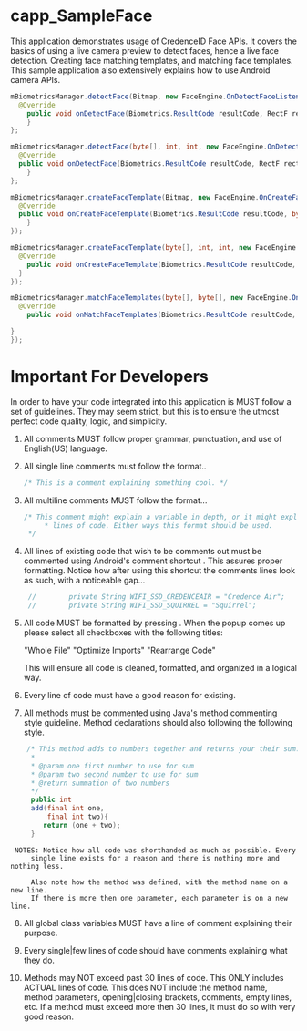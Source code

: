 # capp_SampleFace

This application demonstrates usage of CredenceID Face APIs. It covers the basics of using a live camera
preview to detect faces, hence a live face detection. Creating face matching templates, and matching face
templates. This sample application also extensively explains how to use Android camera APIs.


```java
mBiometricsManager.detectFace(Bitmap, new FaceEngine.OnDetectFaceListener() {
  @Override
	public void onDetectFace(Biometrics.ResultCode resultCode, RectF rectF) {
	}
};

mBiometricsManager.detectFace(byte[], int, int, new FaceEngine.OnDetectFaceListener() {
  @Override
  public void onDetectFace(Biometrics.ResultCode resultCode, RectF rectF) {
	}
};

mBiometricsManager.createFaceTemplate(Bitmap, new FaceEngine.OnCreateFaceTemplateListener() {
  @Override
  public void onCreateFaceTemplate(Biometrics.ResultCode resultCode, byte[] bytes) {
	}
});

mBiometricsManager.createFaceTemplate(byte[], int, int, new FaceEngine.OnCreateFaceTemplateListener() {
  @Override
	public void onCreateFaceTemplate(Biometrics.ResultCode resultCode, byte[] bytes) {
  }
});

mBiometricsManager.matchFaceTemplates(byte[], byte[], new FaceEngine.OnMatchFaceTemplatesListener() {
  @Override
	public void onMatchFaceTemplates(Biometrics.ResultCode resultCode, int i) {

}
});
```

# Important For Developers
In order to have your code integrated into this application is MUST follow a set
of guidelines. They may seem strict, but this is to ensure the utmost perfect 
code quality, logic, and simplicity.

1.  All comments MUST follow proper grammar, punctuation, and use of English(US)
		language.

2.  All single line comments must follow the format..
    ```java
    /* This is a comment explaining something cool. */
    ```

3.  All multiline comments MUST follow the format...
    ```java
    /* This comment might explain a variable in depth, or it might explain a few
		 * lines of code. Either ways this format should be used.
     */
     ```

4.  All lines of existing code that wish to be comments out must be commented 
		using Android's comment shortcut <Ctrl-/>. This assures proper formatting. 
		Notice how after using this shortcut the comments lines look as such, with a
		noticeable gap...
    ```java
     //        private String WIFI_SSD_CREDENCEAIR = "Credence Air";
     //        private String WIFI_SSD_SQUIRREL = "Squirrel";
     ```

5.  All code MUST be formatted by pressing <Shift-Ctrl-Alt-l>. When the popup
		comes up please select all checkboxes with the following titles:

    "Whole File"
    "Optimize Imports"
    "Rearrange Code"

    This will ensure all code is cleaned, formatted, and organized in a logical
		way.

6.  Every line of code must have a good reason for existing.

7.  All methods must be commented using Java's method commenting style 
		guideline. Method declarations should also following the
		following style.
```java
    /* This method adds to numbers together and returns your their sum.
     *
     * @param one first number to use for sum
     * @param two second number to use for sum
     * @return summation of two numbers
     */
     public int
     add(final int one,
     	 final int two){
        return (one + two);
     }
 ```

     NOTES: Notice how all code was shorthanded as much as possible. Every 
		 single line exists for a reason and there is nothing more and nothing less.
		 
		 Also note how the method was defined, with the method name on a new line.
		 If there is more then one parameter, each parameter is on a new line.

8.  All global class variables MUST have a line of comment explaining their
		purpose.

9.  Every single|few lines of code should have comments explaining what they do.

10. Methods may NOT exceed past 30 lines of code. This ONLY includes ACTUAL
		lines of code. This does NOT include the method name, method parameters, 
		opening|closing brackets, comments, empty lines, etc. If a method must exceed
		more then 30 lines, it must do so with very good reason.
